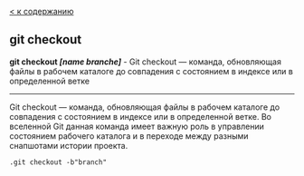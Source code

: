 [< к содержанию](./readme.md)

## git checkout

**git checkout *[name branche]*** - Git checkout — команда, обновляющая файлы в рабочем каталоге до совпадения с состоянием в индексе или в определенной ветке

---

Git checkout — команда, обновляющая файлы в рабочем каталоге до совпадения с состоянием в индексе или в определенной ветке. Во вселенной Git данная команда имеет важную роль в управлении состоянием рабочего каталога и в переходе между разными снапшотами истории проекта.

```bash=
.git checkout -b"branch"
```